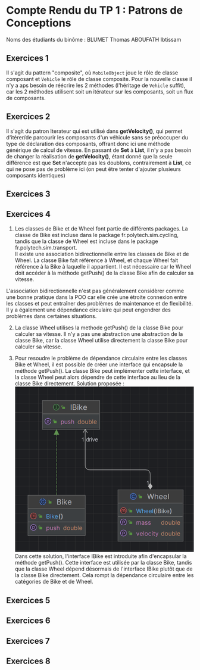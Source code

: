 # Compte Rendu du TP 1 : Patrons de Conceptions

Noms des étudiants du binôme : BLUMET Thomas ABOUFATH Ibtissam

## Exercices 1
Il s'agit du pattern "composite", où `MobileObject` joue le rôle de classe composant et `Vehicle` le rôle de classe composite.
Pour la nouvelle classe il n'y a aps besoin de réécrire les 2 méthodes (l'héritage de `Vehicle` suffit), car les 2 méthodes utilisent 
soit un itérateur sur les composants, soit un flux de composants.

## Exercices 2
Il s'agit du patron Iterateur qui est utilisé dans **getVelocity()**, qui permet d'itérer/de parcourir les composants d'un véhicule
sans se préoccuper du type de déclaration des composants, offrant donc ici une méthode générique de calcul de vitesse.
En passant de **Set** à **List**, il n'y a pas besoin de changer la réalisation de **getVelocity()**, étant donné que la seule différence 
est que **Set** n'accepte pas les doublons, contrairement à **List**, ce qui ne pose pas de problème ici (on peut être tenter d'ajouter plusieurs
composants identiques)

## Exercices 3

## Exercices 4
1. Les classes de Bike et de Wheel font partie de différents packages. La classe de Bike est incluse dans le package fr.polytech.sim.cycling,
tandis que la classe de Wheel est incluse dans le package fr.polytech.sim.transport.  
Il existe une association bidirectionnelle entre les classes de Bike et de Wheel.
La classe Bike fait référence à Wheel, et chaque Wheel fait référence à la Bike à laquelle il appartient.
Il est nécessaire car le Wheel doit accéder à la méthode getPush() de la classe Bike afin de calculer sa vitesse.

L'association bidirectionnelle n'est pas généralement considèrer comme une bonne pratique dans la POO car elle crée une étroite connexion entre
les classes et peut entraîner des problèmes de maintenance et de flexibilité. Il y a également une dépendance circulaire qui peut engendrer des problèmes dans certaines situations.

2. La classe Wheel utilises la methode getPush() de la classe Bike pour calculer sa vitesse.
Il n'y a pas une abstraction une abstraction de la classe Bike, car la classe Wheel utilise directement la classe Bike pour calculer sa vitesse.

3. Pour resoudre le problème de dépendance circulaire entre les classes Bike et Wheel, il est possible de créer une interface qui encapsule la méthode getPush().
La classe Bike peut implémenter cette interface, et la classe Wheel peut alors dépendre de cette interface au lieu de la classe Bike directement.
Solution proposée :
![img.png](images/img.png)
Dans cette solution, l'interface IBike est introduite afin d'encapsular la méthode getPush().
Cette interface est utilisée par la classe Bike, tandis que la classe Wheel dépend désormais de l'interface IBike plutôt que de la classe Bike directement.
Cela rompt la dépendance circulaire entre les catégories de Bike et de Wheel.



## Exercices 5

## Exercices 6

## Exercices 7

## Exercices 8


